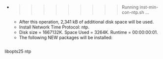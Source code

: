 * >>>>>>>>> Running inst-min-con-ntp.sh ...
  * After this operation, 2,341 kB of additional disk space will be used.
  * Install Network Time Protocol: ntp.
  * Disk size = 1667132K. Space Used = 3264K. Runtime = 00:00:00:01.
  * The following NEW packages will be installed:
  ```bash
libopts25 ntp
  ```
